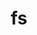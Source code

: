 ---
layout: landing_page
sidebar: qq_cli_command_reference_sidebar
summary: Listing of commands for fs
title: fs

---